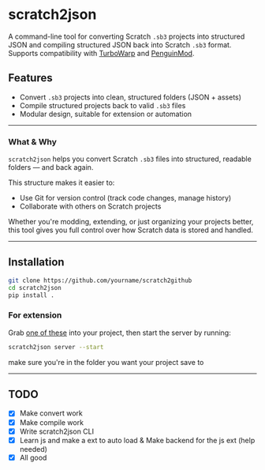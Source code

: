 # scratch2json

A command-line tool for converting Scratch `.sb3` projects into structured JSON and compiling structured JSON back into Scratch `.sb3` format.  
Supports compatibility with [TurboWarp](https://turbowarp.org) and [PenguinMod](https://penguinmod.com).

## Features

- Convert `.sb3` projects into clean, structured folders (JSON + assets)
- Compile structured projects back to valid `.sb3` files
- Modular design, suitable for extension or automation

---
### What & Why

`scratch2json` helps you convert Scratch `.sb3` files into structured, readable folders — and back again.

This structure makes it easier to:

- Use Git for version control (track code changes, manage history)
- Collaborate with others on Scratch projects

Whether you're modding, extending, or just organizing your projects better, this tool gives you full control over how Scratch data is stored and handled.

---

## Installation

```bash
git clone https://github.com/yourname/scratch2github
cd scratch2json
pip install .
```
### For extension

Grab [one of these](https://github.com/whoschip/scratch2json/blob/main/extension/extension.js) into your project, then start the server by running: 

```bash
scratch2json server --start
```
make sure you're in the folder you want your project save to

---

## TODO

- [x] Make convert work  
- [x] Make compile work  
- [x] Write scratch2json CLI  
- [x] Learn js and make a ext to auto load & Make backend for the js ext (help needed)
- [x] All good  
